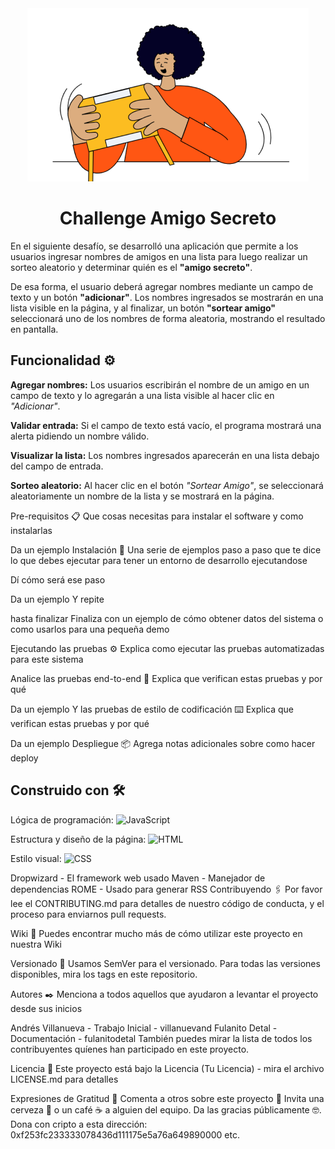 <div align="center"> <img src="./assets/amigo-secreto.png"> </div>
<h1 align="center"> Challenge Amigo Secreto </h1>

<p>En el siguiente desafío, se desarrolló una aplicación que permite a los usuarios ingresar nombres de amigos en una lista para luego realizar un sorteo aleatorio y determinar quién es el <strong>"amigo secreto"</strong>.</p>
<p>De esa forma, el usuario deberá agregar nombres mediante un campo de texto y un botón <strong>"adicionar"</strong>. Los nombres ingresados se mostrarán en una lista visible en la página, y al finalizar, un botón <strong>"sortear amigo"</strong> seleccionará uno de los nombres de forma aleatoria, mostrando el resultado en pantalla.</p>

<h2>Funcionalidad ⚙️ </h2>
<p> <strong>Agregar nombres:</strong> Los usuarios escribirán el nombre de un amigo en un campo de texto y lo agregarán a una lista visible al hacer clic en <em>"Adicionar"</em>.</p>

<p> <strong>Validar entrada:</strong> Si el campo de texto está vacío, el programa mostrará una alerta pidiendo un nombre válido.</p>

<p> <strong>Visualizar la lista:</strong> Los nombres ingresados aparecerán en una lista debajo del campo de entrada.</p>

<p> <strong>Sorteo aleatorio:</strong> Al hacer clic en el botón <em>"Sortear Amigo"</em>, se seleccionará aleatoriamente un nombre de la lista y se mostrará en la página.</p>





Pre-requisitos 📋
Que cosas necesitas para instalar el software y como instalarlas

Da un ejemplo
Instalación 🔧
Una serie de ejemplos paso a paso que te dice lo que debes ejecutar para tener un entorno de desarrollo ejecutandose

Dí cómo será ese paso

Da un ejemplo
Y repite

hasta finalizar
Finaliza con un ejemplo de cómo obtener datos del sistema o como usarlos para una pequeña demo

Ejecutando las pruebas ⚙️
Explica como ejecutar las pruebas automatizadas para este sistema

Analice las pruebas end-to-end 🔩
Explica que verifican estas pruebas y por qué

Da un ejemplo
Y las pruebas de estilo de codificación ⌨️
Explica que verifican estas pruebas y por qué

Da un ejemplo
Despliegue 📦
Agrega notas adicionales sobre como hacer deploy

<h2>Construido con 🛠️ </h2>

Lógica de programación: ![JavaScript](https://img.shields.io/badge/logo-JavaScript-blue?logo=javascript)

Estructura y diseño de la página: ![HTML](https://img.shields.io/badge/logo-HTML-blue?logo=html5)

Estilo visual: ![CSS](https://img.shields.io/badge/logo-CSS-blue?logo=CSS)





Dropwizard - El framework web usado
Maven - Manejador de dependencias
ROME - Usado para generar RSS
Contribuyendo 🖇️
Por favor lee el CONTRIBUTING.md para detalles de nuestro código de conducta, y el proceso para enviarnos pull requests.

Wiki 📖
Puedes encontrar mucho más de cómo utilizar este proyecto en nuestra Wiki

Versionado 📌
Usamos SemVer para el versionado. Para todas las versiones disponibles, mira los tags en este repositorio.

Autores ✒️
Menciona a todos aquellos que ayudaron a levantar el proyecto desde sus inicios

Andrés Villanueva - Trabajo Inicial - villanuevand
Fulanito Detal - Documentación - fulanitodetal
También puedes mirar la lista de todos los contribuyentes quíenes han participado en este proyecto.

Licencia 📄
Este proyecto está bajo la Licencia (Tu Licencia) - mira el archivo LICENSE.md para detalles

Expresiones de Gratitud 🎁
Comenta a otros sobre este proyecto 📢
Invita una cerveza 🍺 o un café ☕ a alguien del equipo.
Da las gracias públicamente 🤓.
Dona con cripto a esta dirección: 0xf253fc233333078436d111175e5a76a649890000
etc.
